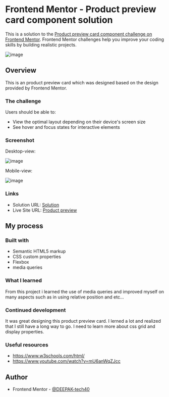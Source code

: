 # Frontend Mentor - Product preview card component solution

This is a solution to the [Product preview card component challenge on Frontend Mentor](https://www.frontendmentor.io/challenges/product-preview-card-component-GO7UmttRfa). Frontend Mentor challenges help you improve your coding skills by building realistic projects.

![image](https://user-images.githubusercontent.com/94350356/181571272-79264306-6bf0-4323-a508-2d9956e92493.png)




## Overview

This is an product preview card which was designed based on the design provided by Frontend Mentor.

### The challenge

Users should be able to:

- View the optimal layout depending on their device's screen size
- See hover and focus states for interactive elements

### Screenshot

Desktop-view:


![image](https://user-images.githubusercontent.com/94350356/181567555-469a05e9-ed4b-4c17-bc0a-d656bcbd49a9.png)


Mobile-view:


![image](https://user-images.githubusercontent.com/94350356/181568016-90731042-94d4-4c2b-9d46-f81f4a666a18.png)


### Links

- Solution URL: [Solution](https://www.frontendmentor.io/solutions/product-preview-card-fV8fgrD6IR)
- Live Site URL: [Product preview](https://62e29ec54d37202917090f11--startling-melomakarona-b96a68.netlify.app/)

## My process

### Built with

- Semantic HTML5 markup
- CSS custom properties
- Flexbox
- media queries

### What I learned

From this project i learned the use of media queries and improved myself on many aspects such as in using relative position and etc...


### Continued development

It was great designing this product preview card. I lerned a lot and realized that I still have a long way to go. I need to learn more about css grid and display properties.

### Useful resources

- https://www.w3schools.com/html/
- https://www.youtube.com/watch?v=mU6anWqZJcc

## Author

- Frontend Mentor - [@DEEPAK-tech40](https://www.frontendmentor.io/profile/DEEPAK-tech40)
